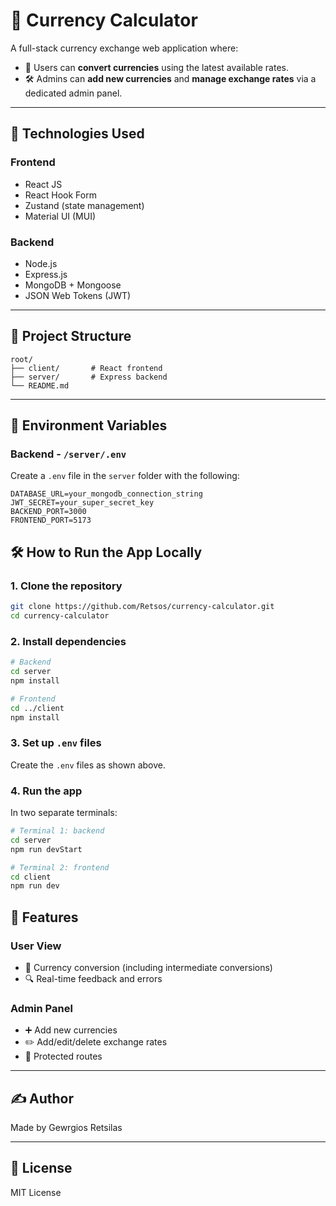 # 💱 Currency Calculator

A full-stack currency exchange web application where:

* 🧑 Users can **convert currencies** using the latest available rates.
* 🛠️ Admins can **add new currencies** and **manage exchange rates** via a dedicated admin panel.

---

## 🚀 Technologies Used

### Frontend

* React JS
* React Hook Form
* Zustand (state management)
* Material UI (MUI)

### Backend

* Node.js
* Express.js
* MongoDB + Mongoose
* JSON Web Tokens (JWT)

---

## 📁 Project Structure

```
root/
├── client/       # React frontend
├── server/       # Express backend
└── README.md
```

---

## 🌱 Environment Variables

### Backend - `/server/.env`

Create a `.env` file in the `server` folder with the following:

```env
DATABASE_URL=your_mongodb_connection_string
JWT_SECRET=your_super_secret_key
BACKEND_PORT=3000
FRONTEND_PORT=5173
```

## 🛠️ How to Run the App Locally

### 1. Clone the repository

```bash
git clone https://github.com/Retsos/currency-calculator.git
cd currency-calculator
```

### 2. Install dependencies

```bash
# Backend
cd server
npm install

# Frontend
cd ../client
npm install
```

### 3. Set up `.env` files

Create the `.env` files as shown above.

### 4. Run the app

In two separate terminals:

```bash
# Terminal 1: backend
cd server
npm run devStart

# Terminal 2: frontend
cd client
npm run dev
```

## 📌 Features

### User View

* 💱 Currency conversion (including intermediate conversions)
* 🔍 Real-time feedback and errors

### Admin Panel

* ➕ Add new currencies
* ✏️ Add/edit/delete exchange rates
* 🔐 Protected routes

---

## ✍️ Author

Made by Gewrgios Retsilas

---

## 📄 License

MIT License
